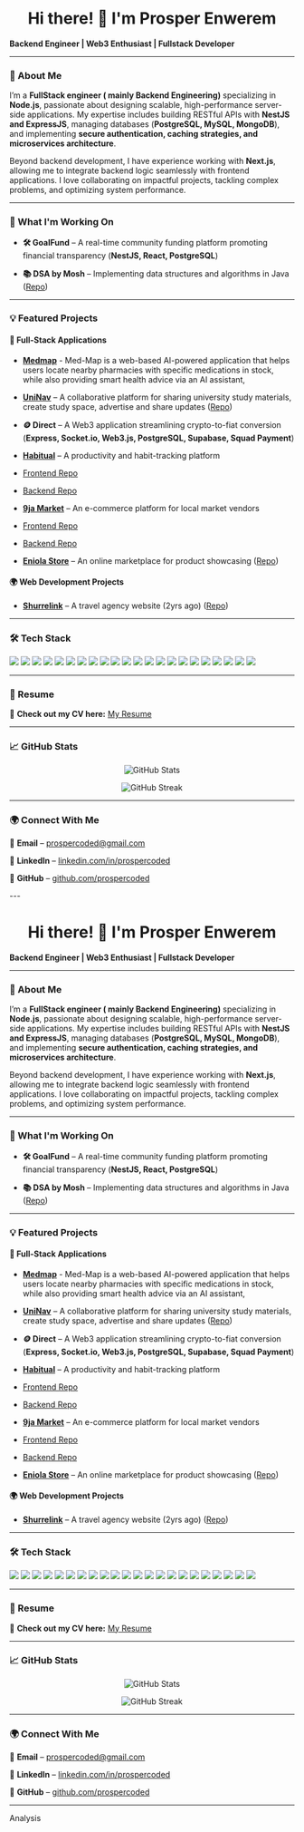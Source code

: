 <h1 align="center">Hi there! 👋 I'm Prosper Enwerem</h1>

<p align="center">

<b>Backend Engineer | Web3 Enthusiast | Fullstack Developer </b>

</p>

---

### 🚀 About Me

I’m a **FullStack engineer ( mainly Backend Engineering)** specializing in **Node.js**, passionate about designing scalable, high-performance server-side applications. My expertise includes building RESTful APIs with **NestJS and ExpressJS**, managing databases (**PostgreSQL, MySQL, MongoDB**), and implementing **secure authentication, caching strategies, and microservices architecture**.

Beyond backend development, I have experience working with **Next.js**, allowing me to integrate backend logic seamlessly with frontend applications. I love collaborating on impactful projects, tackling complex problems, and optimizing system performance.

---

### 🔧 What I'm Working On

- **🛠 GoalFund** – A real-time community funding platform promoting financial transparency (**NestJS, React, PostgreSQL**)

- **📚 DSA by Mosh** – Implementing data structures and algorithms in Java ([Repo](https://github.com/ProsperCoded/DSA))

---

### 💡 Featured Projects

#### **🚀 Full-Stack Applications**

- **[Medmap](https://medmap.live)** - Med-Map is a web-based AI-powered application that helps users locate nearby pharmacies with specific medications in stock, while also providing smart health advice via an AI assistant,

- **[UniNav](https://uninav.live)** – A collaborative platform for sharing university study materials, create study space, advertise and share updates ([Repo](https://github.com/ProsperCoded/uninav))

- **🪙 Direct** – A Web3 application streamlining crypto-to-fiat conversion (**Express, Socket.io, Web3.js, PostgreSQL, Supabase, Squad Payment**)

- **[Habitual](https://habitual-coded.netlify.app)** – A productivity and habit-tracking platform

- [Frontend Repo](https://github.com/ProsperCoded/Habiutal-Frontend)

- [Backend Repo](https://github.com/ProsperCoded/Habitual-Backend)

- **[9ja Market](https://www.9jamarkets.com)** – An e-commerce platform for local market vendors

- [Frontend Repo](https://github.com/ProsperCoded/9jaMarkets-Frontend)

- [Backend Repo](https://github.com/ProsperCoded/9ja-Market-Backend)

- **[Eniola Store](eniola-store2.vercel.app)** – An online marketplace for product showcasing ([Repo](https://github.com/ProsperCoded/Ecommerce-Store))

#### **🌍 Web Development Projects**

- **[Shurrelink](http://shurrelink.netlify.app)** – A travel agency website (2yrs ago) ([Repo](https://github.com/ProsperCoded/Shurrelink))

---

### 🛠 Tech Stack

<p align="left">

<img src="https://img.shields.io/badge/JavaScript-F7DF1E?style=for-the-badge&logo=javascript&logoColor=black" />

<img src="https://img.shields.io/badge/TypeScript-3178C6?style=for-the-badge&logo=typescript&logoColor=white" />

<img src="https://img.shields.io/badge/Python-3776AB?style=for-the-badge&logo=python&logoColor=white" />

<img src="https://img.shields.io/badge/Java-007396?style=for-the-badge&logo=java&logoColor=white" />

<img src="https://img.shields.io/badge/Node.js-339933?style=for-the-badge&logo=node.js&logoColor=white" />

<img src="https://img.shields.io/badge/NestJS-E0234E?style=for-the-badge&logo=nestjs&logoColor=white" />

<img src="https://img.shields.io/badge/ExpressJS-000000?style=for-the-badge&logo=express&logoColor=white" />

<img src="https://img.shields.io/badge/Socket.io-010101?style=for-the-badge&logo=socket.io&logoColor=white" />

<img src="https://img.shields.io/badge/Web3.js-F16822?style=for-the-badge&logo=web3.js&logoColor=white" />

<img src="https://img.shields.io/badge/React-61DAFB?style=for-the-badge&logo=react&logoColor=black" />

<img src="https://img.shields.io/badge/Next.js-000000?style=for-the-badge&logo=next.js&logoColor=white" />

<img src="https://img.shields.io/badge/TailwindCSS-06B6D4?style=for-the-badge&logo=tailwindcss&logoColor=white" />

<img src="https://img.shields.io/badge/PostgreSQL-336791?style=for-the-badge&logo=postgresql&logoColor=white" />

<img src="https://img.shields.io/badge/MySQL-4479A1?style=for-the-badge&logo=mysql&logoColor=white" />

<img src="https://img.shields.io/badge/MongoDB-47A248?style=for-the-badge&logo=mongodb&logoColor=white" />

<img src="https://img.shields.io/badge/Supabase-3FCF8E?style=for-the-badge&logo=supabase&logoColor=white" />

<img src="https://img.shields.io/badge/Drizzle-3b3b3b?style=for-the-badge&logo=prisma&logoColor=white" />

<img src="https://img.shields.io/badge/Prisma-2D3748?style=for-the-badge&logo=prisma&logoColor=white" />

<img src="https://img.shields.io/badge/Git-F05032?style=for-the-badge&logo=git&logoColor=white" />

<img src="https://img.shields.io/badge/Docker-2496ED?style=for-the-badge&logo=docker&logoColor=white" />

<img src="https://img.shields.io/badge/Kubernetes-326CE5?style=for-the-badge&logo=kubernetes&logoColor=white" />

<img src="https://img.shields.io/badge/Jest-C21325?style=for-the-badge&logo=jest&logoColor=white" />

</p>

---

### 📜 Resume

📄 **Check out my CV here:** [My Resume]([https://github.com/ProsperCoded/prospercoded/edit/main/resume.pdf](https://drive.google.com/file/d/1_hD8kCqkpa_C7De8IXmPZfmnPRDBZCf-/view?usp=sharing)])

---

### 📈 GitHub Stats

<p align="center">

<img src="https://github-readme-stats.vercel.app/api?username=ProsperCoded&show_icons=true&theme=radical" alt="GitHub Stats" />

</p>

<p align="center">

<img src="https://github-readme-streak-stats.herokuapp.com/?user=ProsperCoded&theme=radical" alt="GitHub Streak" />

</p>

---

### 🌍 Connect With Me

📧 **Email** – [prospercoded@gmail.com](mailto:prospercoded@gmail.com)

🔗 **LinkedIn** – [linkedin.com/in/prospercoded](https://www.linkedin.com/in/prospercoded)

🐙 **GitHub** – [github.com/prospercoded](https://github.com/prospercoded)

---<h1 align="center">Hi there! 👋 I'm Prosper Enwerem</h1>

<p align="center">

<b>Backend Engineer | Web3 Enthusiast | Fullstack Developer </b>

</p>

---

### 🚀 About Me

I’m a **FullStack engineer ( mainly Backend Engineering)** specializing in **Node.js**, passionate about designing scalable, high-performance server-side applications. My expertise includes building RESTful APIs with **NestJS and ExpressJS**, managing databases (**PostgreSQL, MySQL, MongoDB**), and implementing **secure authentication, caching strategies, and microservices architecture**.

Beyond backend development, I have experience working with **Next.js**, allowing me to integrate backend logic seamlessly with frontend applications. I love collaborating on impactful projects, tackling complex problems, and optimizing system performance.

---

### 🔧 What I'm Working On

- **🛠 GoalFund** – A real-time community funding platform promoting financial transparency (**NestJS, React, PostgreSQL**)

- **📚 DSA by Mosh** – Implementing data structures and algorithms in Java ([Repo](https://github.com/ProsperCoded/DSA))

---

### 💡 Featured Projects

#### **🚀 Full-Stack Applications**

- **[Medmap](https://medmap.live)** - Med-Map is a web-based AI-powered application that helps users locate nearby pharmacies with specific medications in stock, while also providing smart health advice via an AI assistant,

- **[UniNav](https://uninav.live)** – A collaborative platform for sharing university study materials, create study space, advertise and share updates ([Repo](https://github.com/ProsperCoded/uninav))

- **🪙 Direct** – A Web3 application streamlining crypto-to-fiat conversion (**Express, Socket.io, Web3.js, PostgreSQL, Supabase, Squad Payment**)

- **[Habitual](https://habitual-coded.netlify.app)** – A productivity and habit-tracking platform

- [Frontend Repo](https://github.com/ProsperCoded/Habiutal-Frontend)

- [Backend Repo](https://github.com/ProsperCoded/Habitual-Backend)

- **[9ja Market](https://www.9jamarkets.com)** – An e-commerce platform for local market vendors

- [Frontend Repo](https://github.com/ProsperCoded/9jaMarkets-Frontend)

- [Backend Repo](https://github.com/ProsperCoded/9ja-Market-Backend)

- **[Eniola Store](eniola-store2.vercel.app)** – An online marketplace for product showcasing ([Repo](https://github.com/ProsperCoded/Ecommerce-Store))

#### **🌍 Web Development Projects**

- **[Shurrelink](http://shurrelink.netlify.app)** – A travel agency website (2yrs ago) ([Repo](https://github.com/ProsperCoded/Shurrelink))

---

### 🛠 Tech Stack

<p align="left">

<img src="https://img.shields.io/badge/JavaScript-F7DF1E?style=for-the-badge&logo=javascript&logoColor=black" />

<img src="https://img.shields.io/badge/TypeScript-3178C6?style=for-the-badge&logo=typescript&logoColor=white" />

<img src="https://img.shields.io/badge/Python-3776AB?style=for-the-badge&logo=python&logoColor=white" />

<img src="https://img.shields.io/badge/Java-007396?style=for-the-badge&logo=java&logoColor=white" />

<img src="https://img.shields.io/badge/Node.js-339933?style=for-the-badge&logo=node.js&logoColor=white" />

<img src="https://img.shields.io/badge/NestJS-E0234E?style=for-the-badge&logo=nestjs&logoColor=white" />

<img src="https://img.shields.io/badge/ExpressJS-000000?style=for-the-badge&logo=express&logoColor=white" />

<img src="https://img.shields.io/badge/Socket.io-010101?style=for-the-badge&logo=socket.io&logoColor=white" />

<img src="https://img.shields.io/badge/Web3.js-F16822?style=for-the-badge&logo=web3.js&logoColor=white" />

<img src="https://img.shields.io/badge/React-61DAFB?style=for-the-badge&logo=react&logoColor=black" />

<img src="https://img.shields.io/badge/Next.js-000000?style=for-the-badge&logo=next.js&logoColor=white" />

<img src="https://img.shields.io/badge/TailwindCSS-06B6D4?style=for-the-badge&logo=tailwindcss&logoColor=white" />

<img src="https://img.shields.io/badge/PostgreSQL-336791?style=for-the-badge&logo=postgresql&logoColor=white" />

<img src="https://img.shields.io/badge/MySQL-4479A1?style=for-the-badge&logo=mysql&logoColor=white" />

<img src="https://img.shields.io/badge/MongoDB-47A248?style=for-the-badge&logo=mongodb&logoColor=white" />

<img src="https://img.shields.io/badge/Supabase-3FCF8E?style=for-the-badge&logo=supabase&logoColor=white" />

<img src="https://img.shields.io/badge/Drizzle-3b3b3b?style=for-the-badge&logo=prisma&logoColor=white" />

<img src="https://img.shields.io/badge/Prisma-2D3748?style=for-the-badge&logo=prisma&logoColor=white" />

<img src="https://img.shields.io/badge/Git-F05032?style=for-the-badge&logo=git&logoColor=white" />

<img src="https://img.shields.io/badge/Docker-2496ED?style=for-the-badge&logo=docker&logoColor=white" />

<img src="https://img.shields.io/badge/Kubernetes-326CE5?style=for-the-badge&logo=kubernetes&logoColor=white" />

<img src="https://img.shields.io/badge/Jest-C21325?style=for-the-badge&logo=jest&logoColor=white" />

</p>

---

### 📜 Resume

📄 **Check out my CV here:** [My Resume]([https://github.com/ProsperCoded/prospercoded/edit/main/resume.pdf](https://drive.google.com/file/d/1_hD8kCqkpa_C7De8IXmPZfmnPRDBZCf-/view?usp=sharing)])

---

### 📈 GitHub Stats

<p align="center">

<img src="https://github-readme-stats.vercel.app/api?username=ProsperCoded&show_icons=true&theme=radical" alt="GitHub Stats" />

</p>

<p align="center">

<img src="https://github-readme-streak-stats.herokuapp.com/?user=ProsperCoded&theme=radical" alt="GitHub Streak" />

</p>

---

### 🌍 Connect With Me

📧 **Email** – [prospercoded@gmail.com](mailto:prospercoded@gmail.com)

🔗 **LinkedIn** – [linkedin.com/in/prospercoded](https://www.linkedin.com/in/prospercoded)

🐙 **GitHub** – [github.com/prospercoded](https://github.com/prospercoded)

---




Analysis
